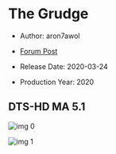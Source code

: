 # The Grudge

* Author: aron7awol

* [Forum Post](https://www.avsforum.com/threads/bass-eq-for-filtered-movies.2995212/post-59383768)

* Release Date: 2020-03-24
* Production Year: 2020

## DTS-HD MA 5.1

![img 0](https://i.imgur.com/1WJnufC.jpg)

![img 1](https://i.imgur.com/oG5DWQ3.png)


